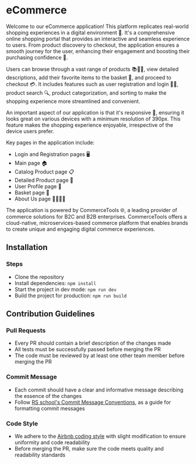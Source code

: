 # eCommerce

Welcome to our eCommerce application! This platform replicates real-world shopping experiences in a digital environment 🏪. It's a comprehensive online shopping portal that provides an interactive and seamless experience to users. From product discovery to checkout, the application ensures a smooth journey for the user, enhancing their engagement and boosting their purchasing confidence 🚀.

Users can browse through a vast range of products 📚👗👟, view detailed descriptions, add their favorite items to the basket 🛒, and proceed to checkout 💳. It includes features such as user registration and login 📝🔐, product search 🔍, product categorization, and sorting to make the shopping experience more streamlined and convenient.

An important aspect of our application is that it's responsive 📲, ensuring it looks great on various devices with a minimum resolution of 390px. This feature makes the shopping experience enjoyable, irrespective of the device users prefer.

Key pages in the application include:

- Login and Registration pages 🖥️
- Main page 🏠
- Catalog Product page 📋
- Detailed Product page 🔎
- User Profile page 👤
- Basket page 🛒
- About Us page 🙋‍♂️🙋‍♀️

The application is powered by CommerceTools 🌐, a leading provider of commerce solutions for B2C and B2B enterprises. CommerceTools offers a cloud-native, microservices-based commerce platform that enables brands to create unique and engaging digital commerce experiences.

## Installation

### Steps

- Clone the repository
- Install dependencies: `npm install`
- Start the project in dev mode: `npm run dev`
- Build the project for production: `npm run build`

## Contribution Guidelines

### Pull Requests
- Every PR should contain a brief description of the changes made
- All tests must be successfully passed before merging the PR
- The code must be reviewed by at least one other team member before merging the PR

### Commit Message

- Each commit should have a clear and informative message describing the essence of the changes
- Follow [RS school's Commit Message Conventions](https://docs.rs.school/#/git-convention), as a guide for formatting commit messages

### Code Style

- We adhere to the [Airbnb coding style](https://github.com/airbnb/javascript) with slight modification to ensure uniformity and code readability
- Before merging the PR, make sure the code meets quality and readability standards
